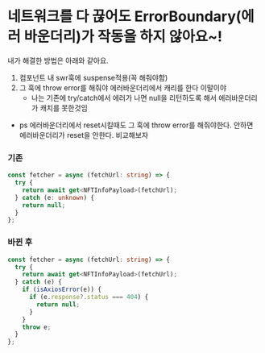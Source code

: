 # 네트워크를 다 끊어도 ErrorBoundary(에러 바운더리)가 작동을 하지 않아요~!

내가 해결한 방법은 아래와 같아요.

1. 컴포넌트 내 swr훅에 suspense적용(꼭 해줘야함)
2. 그 훅에 throw error를 해줘야 에러바운더리에서 캐리를 한다 이말이야
   - 나는 기존에 try/catch에서 에러가 나면 null을 리턴하도록 해서 에러바운더리가 캐치를 못한것임

- ps 에러바운더리에서 reset시킬때도 그 훅에 throw error를 해줘야한다. 안하면 에러바운더리가 reset을 안한다.
  비교해보자

### 기존

```typescript
const fetcher = async (fetchUrl: string) => {
  try {
    return await get<NFTInfoPayload>(fetchUrl);
  } catch (e: unknown) {
    return null;
  }
};
```

### 바뀐 후

```typescript
const fetcher = async (fetchUrl: string) => {
  try {
    return await get<NFTInfoPayload>(fetchUrl);
  } catch (e) {
    if (isAxiosError(e)) {
      if (e.response?.status === 404) {
        return null;
      }
    }
    throw e;
  }
};
```
